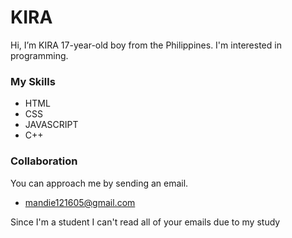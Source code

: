 # KIRA

Hi, I’m KIRA 17-year-old boy from the Philippines. I'm interested in programming.
### My Skills
 - HTML
 - CSS
 - JAVASCRIPT
 - C++
 
### Collaboration
You can approach me by sending an email.
 - mandie121605@gmail.com

Since I'm a student I can't read all of your emails due to my study



<!---
kirayoshikage101/kirayoshikage101 is a ✨ special ✨ repository because its `README.md` (this file) appears on your GitHub profile.
You can click the Preview link to take a look at your changes.
--->
